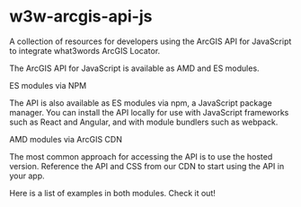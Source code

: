 # w3w-arcgis-api-js

A collection of resources for developers using the ArcGIS API for JavaScript to integrate what3words ArcGIS Locator.

The ArcGIS API for JavaScript is available as AMD and ES modules. 

ES modules via NPM

The API is also available as ES modules via npm, a JavaScript package manager. You can install the API locally for use with JavaScript frameworks such as React and Angular, and with module bundlers such as webpack.

AMD modules via ArcGIS CDN

The most common approach for accessing the API is to use the hosted version. Reference the API and CSS from our CDN to start using the API in your app.

Here is a list of examples in both modules. Check it out!